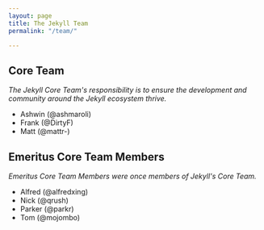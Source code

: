```yaml
---
layout: page
title: The Jekyll Team
permalink: "/team/"

---
```

## Core Team

_The Jekyll Core Team's responsibility is to ensure the development and
community around the Jekyll ecosystem thrive._

* Ashwin (@ashmaroli)
* Frank (@DirtyF)
* Matt (@mattr-)

## Emeritus Core Team Members

_Emeritus Core Team Members were once members of Jekyll's Core Team._

* Alfred (@alfredxing)
* Nick (@qrush)
* Parker (@parkr)
* Tom (@mojombo)